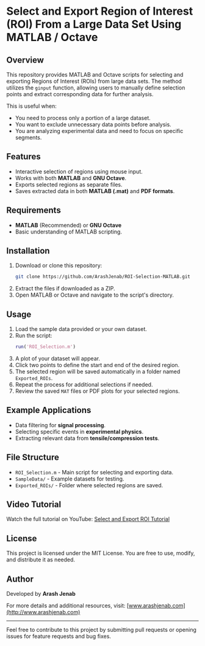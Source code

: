 # Select and Export Region of Interest (ROI) From a Large Data Set Using MATLAB / Octave

## Overview

This repository provides MATLAB and Octave scripts for selecting and exporting Regions of Interest (ROIs) from large data sets. The method utilizes the `ginput` function, allowing users to manually define selection points and extract corresponding data for further analysis.

This is useful when:

- You need to process only a portion of a large dataset.
- You want to exclude unnecessary data points before analysis.
- You are analyzing experimental data and need to focus on specific segments.

## Features

- Interactive selection of regions using mouse input.
- Works with both **MATLAB** and **GNU Octave**.
- Exports selected regions as separate files.
- Saves extracted data in both **MATLAB (.mat)** and **PDF formats**.

## Requirements

- **MATLAB** (Recommended) or **GNU Octave**
- Basic understanding of MATLAB scripting.

## Installation

1. Download or clone this repository:
   ```bash
   git clone https://github.com/ArashJenab/ROI-Selection-MATLAB.git
   ```
2. Extract the files if downloaded as a ZIP.
3. Open MATLAB or Octave and navigate to the script's directory.

## Usage

1. Load the sample data provided or your own dataset.
2. Run the script:
   ```matlab
   run('ROI_Selection.m')
   ```
3. A plot of your dataset will appear.
4. Click two points to define the start and end of the desired region.
5. The selected region will be saved automatically in a folder named `Exported_ROIs`.
6. Repeat the process for additional selections if needed.
7. Review the saved `MAT` files or PDF plots for your selected regions.

## Example Applications

- Data filtering for **signal processing**.
- Selecting specific events in **experimental physics**.
- Extracting relevant data from **tensile/compression tests**.

## File Structure

- `ROI_Selection.m` - Main script for selecting and exporting data.
- `SampleData/` - Example datasets for testing.
- `Exported_ROIs/` - Folder where selected regions are saved.

## Video Tutorial

Watch the full tutorial on YouTube: [Select and Export ROI Tutorial](https://www.youtube.com/watch?v=FUi6Pmdxbig)

## License

This project is licensed under the MIT License. You are free to use, modify, and distribute it as needed.

## Author

Developed by **Arash Jenab**

For more details and additional resources, visit: [www.arashjenab.com](http://www.arashjenab.com)

---

Feel free to contribute to this project by submitting pull requests or opening issues for feature requests and bug fixes.
